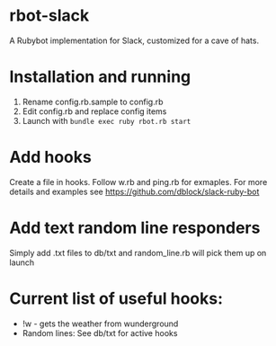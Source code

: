 # rbot-slack
A Rubybot implementation for Slack, customized for a cave of hats.

# Installation and running
1. Rename config.rb.sample to config.rb
2. Edit config.rb and replace config items
3. Launch with `bundle exec ruby rbot.rb start`

# Add hooks
Create a file in hooks.  Follow w.rb and ping.rb for exmaples.  For more details and examples see https://github.com/dblock/slack-ruby-bot

# Add text random line responders
Simply add .txt files to db/txt and random_line.rb will pick them up on launch

# Current list of useful hooks:
* !w - gets the weather from wunderground
* Random lines: See db/txt for active hooks
